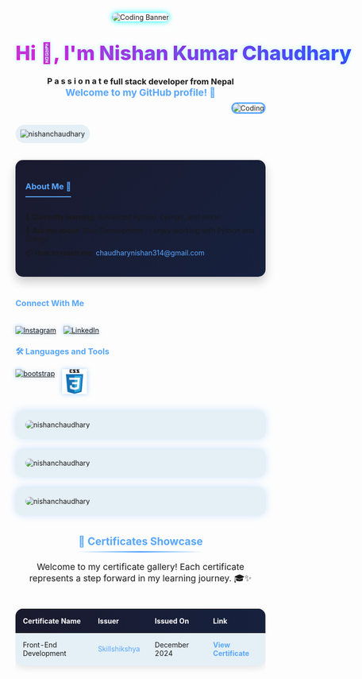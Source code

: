 <!-- Animated Banner with Glow Effect -->
<div align="center">
  <img src="https://www.digitaladlectio.com/wp-content/uploads/2020/04/New-PNC-Animated-Banners.gif" alt="Coding Banner" style="border-radius: 10px; box-shadow: 0 0 20px #0ff; animation: pulse 2s infinite;">
</div>

<!-- Main Header with Typing Animation Effect -->
<h1 align="center">
  <span style="display: inline-block;">
    <span class="typing" style="font-size: 2.5rem; font-weight: 800; background: linear-gradient(45deg, #ff00cc, #3333ff); -webkit-background-clip: text; -webkit-text-fill-color: transparent; text-shadow: 0 0 10px rgba(0,255,255,0.3);">Hi 👋, I'm Nishan Kumar Chaudhary</span>
  </span>
</h1>

<!-- Subtitle with Wave Animation -->
<h3 align="center" style="position: relative;">
  <span style="display: inline-block; animation: wave 2s infinite; animation-delay: calc(0.1s * var(--i));">P</span>
  <span style="display: inline-block; animation: wave 2s infinite; animation-delay: calc(0.1s * var(--i) + 0.1s);">a</span>
  <span style="display: inline-block; animation: wave 2s infinite; animation-delay: calc(0.1s * var(--i) + 0.2s);">s</span>
  <span style="display: inline-block; animation: wave 2s infinite; animation-delay: calc(0.1s * var(--i) + 0.3s);">s</span>
  <span style="display: inline-block; animation: wave 2s infinite; animation-delay: calc(0.1s * var(--i) + 0.4s);">i</span>
  <span style="display: inline-block; animation: wave 2s infinite; animation-delay: calc(0.1s * var(--i) + 0.5s);">o</span>
  <span style="display: inline-block; animation: wave 2s infinite; animation-delay: calc(0.1s * var(--i) + 0.6s);">n</span>
  <span style="display: inline-block; animation: wave 2s infinite; animation-delay: calc(0.1s * var(--i) + 0.7s);">a</span>
  <span style="display: inline-block; animation: wave 2s infinite; animation-delay: calc(0.1s * var(--i) + 0.8s);">t</span>
  <span style="display: inline-block; animation: wave 2s infinite; animation-delay: calc(0.1s * var(--i) + 0.9s);">e</span>
  <span> full stack developer from Nepal</span>
  <br>
  <span style="font-size: 1.2rem; color: #58a6ff;">Welcome to my GitHub profile! 🚀</span>
</h3>

<!-- Floating Coding Animation -->
<div align="right" style="position: relative; animation: float 6s ease-in-out infinite;">
  <img src="https://media.giphy.com/media/v1.Y2lkPTc5MGI3NjExbWVuOWt3OTNveXBzODM4bHJ1eHJ1dTJ5ajI4Zm9ld2o4ZmI1ZzRsciZlcD12MV9pbnRlcm5hbF9naWZfYnlfaWQmY3Q9Zw/PI3QGKFN6XZUCMMqJm/giphy.gif" alt="Coding" width="400" style="border-radius: 20px; border: 3px solid #58a6ff;">
</div>

<!-- Profile Views Counter with Animation -->
<p align="left" style="background: rgba(14, 117, 182, 0.1); padding: 10px; border-radius: 50px; display: inline-block;">
  <img src="https://komarev.com/ghpvc/?username=nishanchaudhary&label=Profile%20views&color=0e75b6&style=flat" alt="nishanchaudhary" style="animation: bounce 2s infinite;">
</p>

<!-- About Me Section with Card Effect -->
<div style="background: linear-gradient(135deg, #1a1a2e 0%, #16213e 100%); padding: 20px; border-radius: 15px; box-shadow: 0 10px 20px rgba(0,0,0,0.2); margin: 20px 0; transition: transform 0.3s ease;" onmouseover="this.style.transform='translateY(-5px)'" onmouseout="this.style.transform='translateY(0)'">
  <h3 style="color: #58a6ff; border-bottom: 2px solid #58a6ff; padding-bottom: 10px; display: inline-block;">About Me 🌟</h3>
  
  <ul style="list-style-type: none; padding-left: 0;">
    <li style="margin-bottom: 10px;">🌱 <strong>Currently learning:</strong> Advanced Python, Django, and more!</li>
    <li style="margin-bottom: 10px;">💬 <strong>Ask me about:</strong> Web Development - I enjoy working with Python and Django</li>
    <li style="margin-bottom: 10px;">📫 <strong>How to reach me:</strong> <a href="mailto:chaudharynishan314@gmail.com" style="color: #58a6ff; text-decoration: none;">chaudharynishan314@gmail.com</a></li>
  </ul>
</div>

<!-- Connect Section with Hover Effects -->
<h3 align="left" style="color: #58a6ff; position: relative; display: inline-block;">
  Connect With Me
  <span style="position: absolute; bottom: -5px; left: 0; width: 100%; height: 2px; background: linear-gradient(90deg, #ff00cc, #3333ff); transform: scaleX(0); transform-origin: right; transition: transform 0.3s ease;" class="underline"></span>
</h3>

<div style="display: flex; gap: 15px; margin: 20px 0;">
  <a href="https://instagram.com/chaudharynishankumar" target="_blank" style="transition: transform 0.3s ease; display: inline-block;" onmouseover="this.style.transform='scale(1.2)'" onmouseout="this.style.transform='scale(1)'">
    <img src="https://raw.githubusercontent.com/rahuldkjain/github-profile-readme-generator/master/src/images/icons/Social/instagram.svg" alt="Instagram" height="40" width="40" style="filter: drop-shadow(0 0 5px rgba(88, 166, 255, 0.5));">
  </a>
  
  <a href="https://www.linkedin.com/in/nishan-kumar-chaudhary-a2aab2283/" target="_blank" style="transition: transform 0.3s ease; display: inline-block;" onmouseover="this.style.transform='scale(1.2)'" onmouseout="this.style.transform='scale(1)'">
    <img src="https://raw.githubusercontent.com/rahuldkjain/github-profile-readme-generator/master/src/images/icons/Social/linked-in-alt.svg" alt="LinkedIn" height="40" width="40" style="filter: drop-shadow(0 0 5px rgba(88, 166, 255, 0.5));">
  </a>
</div>

<!-- Skills Section with Animated Icons -->
<h3 align="left" style="color: #58a6ff;">🛠️ Languages and Tools</h3>

<div style="display: flex; flex-wrap: wrap; gap: 15px; margin: 20px 0;">
  <!-- Each tool icon has a hover animation -->
  <a href="https://getbootstrap.com" target="_blank" rel="noreferrer" style="transition: all 0.3s ease;" onmouseover="this.style.transform='translateY(-5px)'" onmouseout="this.style.transform='translateY(0)'">
    <img src="https://upload.wikimedia.org/wikipedia/commons/b/b2/Bootstrap_logo.svg" alt="bootstrap" width="50" height="50" style="filter: drop-shadow(0 0 5px rgba(88, 166, 255, 0.5));">
  </a>
  
  <a href="https://www.w3schools.com/css/" target="_blank" rel="noreferrer" style="transition: all 0.3s ease;" onmouseover="this.style.transform='translateY(-5px)'" onmouseout="this.style.transform='translateY(0)'">
    <img src="https://raw.githubusercontent.com/devicons/devicon/master/icons/css3/css3-original-wordmark.svg" alt="css3" width="50" height="50" style="filter: drop-shadow(0 0 5px rgba(88, 166, 255, 0.5));">
  </a>
  
  <!-- Add other tools with the same hover effect -->
  <!-- ... -->
</div>

<!-- GitHub Stats with Glow Effect -->
<div style="display: flex; flex-wrap: wrap; gap: 20px; justify-content: space-between; margin: 30px 0;">
  <div style="flex: 1; min-width: 300px; background: rgba(14, 117, 182, 0.1); padding: 20px; border-radius: 15px; box-shadow: 0 0 15px rgba(88, 166, 255, 0.3); transition: all 0.3s ease;" onmouseover="this.style.boxShadow='0 0 20px rgba(88, 166, 255, 0.5)'" onmouseout="this.style.boxShadow='0 0 15px rgba(88, 166, 255, 0.3)'">
    <img src="https://github-readme-stats.vercel.app/api/top-langs?username=nishanchaudhary&show_icons=true&locale=en&layout=compact" alt="nishanchaudhary" style="width: 100%; border-radius: 10px;">
  </div>
  
  <div style="flex: 1; min-width: 300px; background: rgba(14, 117, 182, 0.1); padding: 20px; border-radius: 15px; box-shadow: 0 0 15px rgba(88, 166, 255, 0.3); transition: all 0.3s ease;" onmouseover="this.style.boxShadow='0 0 20px rgba(88, 166, 255, 0.5)'" onmouseout="this.style.boxShadow='0 0 15px rgba(88, 166, 255, 0.3)'">
    <img src="https://github-readme-stats.vercel.app/api?username=nishanchaudhary&show_icons=true&locale=en" alt="nishanchaudhary" style="width: 100%; border-radius: 10px;">
  </div>
  
  <div style="flex: 1; min-width: 300px; background: rgba(14, 117, 182, 0.1); padding: 20px; border-radius: 15px; box-shadow: 0 0 15px rgba(88, 166, 255, 0.3); transition: all 0.3s ease;" onmouseover="this.style.boxShadow='0 0 20px rgba(88, 166, 255, 0.5)'" onmouseout="this.style.boxShadow='0 0 15px rgba(88, 166, 255, 0.3)'">
    <img src="https://github-readme-streak-stats.herokuapp.com/?user=nishanchaudhary&" alt="nishanchaudhary" style="width: 100%; border-radius: 10px;">
  </div>
</div>

<!-- Certificates Section with Fancy Table -->
<div style="margin: 40px 0;">
  <h2 align="center" style="color: #58a6ff; position: relative; padding-bottom: 10px;">
    <span style="position: absolute; bottom: 0; left: 25%; width: 50%; height: 3px; background: linear-gradient(90deg, transparent, #58a6ff, transparent);"></span>
    📜 Certificates Showcase
  </h2>
  
  <p align="center" style="margin-bottom: 30px; font-size: 1.1rem;">
    Welcome to my certificate gallery! Each certificate represents a step forward in my learning journey. 🎓✨
  </p>
  
  <div style="overflow-x: auto;">
    <table style="width: 100%; border-collapse: collapse; background: rgba(14, 117, 182, 0.1); border-radius: 15px; overflow: hidden; box-shadow: 0 5px 15px rgba(0,0,0,0.1);">
      <thead>
        <tr style="background: linear-gradient(90deg, #1a1a2e, #16213e); color: white;">
          <th style="padding: 15px; text-align: left;">Certificate Name</th>
          <th style="padding: 15px; text-align: left;">Issuer</th>
          <th style="padding: 15px; text-align: left;">Issued On</th>
          <th style="padding: 15px; text-align: left;">Link</th>
        </tr>
      </thead>
      <tbody>
        <tr style="border-bottom: 1px solid rgba(255,255,255,0.1); transition: all 0.3s ease;" onmouseover="this.style.backgroundColor='rgba(88, 166, 255, 0.1)'" onmouseout="this.style.backgroundColor='transparent'">
          <td style="padding: 15px;">Front-End Development</td>
          <td style="padding: 15px;"><a href="https://skillshikshya.com/" target="_blank" style="color: #58a6ff; text-decoration: none;">Skillshikshya</a></td>
          <td style="padding: 15px;">December 2024</td>
          <td style="padding: 15px;"><a href="https://certification.skillshikshya.com/Certificates/4/FWRDC9112.png" target="_blank" style="color: #58a6ff; text-decoration: none; font-weight: bold;">View Certificate</a></td>
        </tr>
        <!-- Other certificate rows -->
      </tbody>
    </table>
  </div>
</div>

<!-- CSS Animations -->
<style>
  @keyframes pulse {
    0% { box-shadow: 0 0 10px #0ff; }
    50% { box-shadow: 0 0 20px #0ff, 0 0 30px #0ff; }
    100% { box-shadow: 0 0 10px #0ff; }
  }
  
  @keyframes wave {
    0%, 100% { transform: translateY(0); }
    50% { transform: translateY(-10px); }
  }
  
  @keyframes float {
    0%, 100% { transform: translateY(0); }
    50% { transform: translateY(-10px); }
  }
  
  @keyframes bounce {
    0%, 100% { transform: translateY(0); }
    50% { transform: translateY(-5px); }
  }
  
  .typing {
    border-right: 3px solid;
    white-space: nowrap;
    overflow: hidden;
    animation: typing 3s steps(30, end), blink-caret 0.5s step-end infinite;
  }
  
  @keyframes typing {
    from { width: 0 }
    to { width: 100% }
  }
  
  @keyframes blink-caret {
    from, to { border-color: transparent }
    50% { border-color: #58a6ff }
  }
  
  h3:hover .underline {
    transform: scaleX(1);
    transform-origin: left;
  }
</style>
